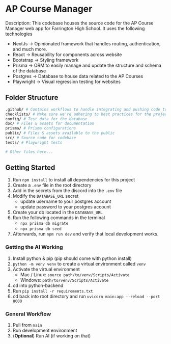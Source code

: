 # AP Course Manager

Description: This codebase houses the source code for the AP Course Manager web app for Farrington High School. It uses the following technologies

- NextJs &rarr; Opinionated framework that handles routing, authentication, and much more. 
- React &rarr; Reusability for components across website
- Bootstrap &rarr; Styling framework 
- Prisma &rarr; ORM to easily manage and update the structure and schema of the database
- Postgres &rarr; Database to house data related to the AP Courses
- Playwright &rarr; Visual regression testing for websites

## Folder Structure

```sh
.github/ # Contains workflows to handle integrating and pushing code to codebase, and templates for issues + reviews
checklists/ # Make sure we're adhering to best practices for the project
config/ # Test data for the database
doc/ # Files & assets for documentation
prisma/ # Prisma configurations
public/ # Files & assets available to the public
src/ # Source code for codebase
tests/ # Playwright tests

# Other files here...
```

## Getting Started

1. Run `npm install` to install all dependencies for this project
2. Create a `.env` file in the root directory
3. Add in the secrets from the discord into the `.env` file
4. Modify the `DATABASE_URL` secret 
    - update username to your postgres account
    - update password to your postgres account
5. Create your db located in the `DATABASE_URL`
6. Run the following commands in the terminal
    - `npx prisma db migrate`
    - `npx prisma db seed`
7. Afterwards, run `npm run dev` and verify that local development works. 

### Getting the AI Working

1. Install python & pip (pip should come with python install)
2. `python -m venv venv` to create a virtual environment called `venv`
3. Activate the virtual environment 
    -  Mac / Linux: `source path/to/venv/Scripts/Activate`
    -  Windows: `path/to/venv/Scripts/Activate`
4. cd into python-backend
5. Run `pip install -r requirements.txt`
6. cd back into root directory and run `uvicorn main:app --reload --port 8000`

### General Workflow

1. Pull from `main` 
2. Run development environment
3. (**Optional**) Run AI (if working on that)